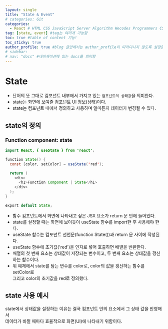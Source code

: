 ```yaml
---
layout: single
title: "State & Event"
# categories: Git
categories:
  - React # HTML CSS JavaScript Server Algorithm Wecodes Programmers CS Github Blog
tag: [state, event] #tag는 여러개 가능함
toc: true #table of content 기능!
toc_sticky: true
author_profile: true #blog 글안에서는 author_profile이 따라다니지 않도록 설정함
# sidebar:
# nav: "docs" #네비게이션에 있는 docs를 의미함
---
```


# State

- 단어의 뜻 그대로 컴포넌트 내부에서 가지고 있는 `컴포넌트의 상태값`을 의미한다.
- state는 화면에 보여줄 컴포넌트 UI 정보(상태)이다.
- state는 컴포넌트 내에서 정의하고 사용하며 얼마든지 데이터가 변경될 수 있다.

## state의 정의

### Function component: state

```java
import React, { useState } from 'react';

function State() {
  const [color, setColor] = useState('red');

  return (
    <div>
      <h1>Function Component | State</h1>
    </div>
  );
}

export default State;
```

- 함수 컴포넌트에서 화면에 나타내고 싶은 JSX 요소가 return 문 안에 들어있다.
- state를 설정할 때는 화면에 보이듯이 useState 함수를 import한 후 사용해야 한다.
- useState 함수는 컴포넌트 선언문(function State())과 return 문 사이에 작성된다.
- useState 함수에 초기값('red')을 인자로 넣어 호출하면 배열을 반환한다.
- 배열의 첫 번째 요소는 상태값이 저장되는 변수이고, 두 번째 요소는 상태값을 갱신하는 함수이다.
- 위 예제에서 state를 담는 변수를 color로, color의 값을 갱신하는 함수를 setColor로  
  그리고 color의 초기값을 red로 정의했다.

## state 사용 예시

state에서 상태값을 설정하는 이유는 결국 컴포넌트 안의 요소에서 그 상태 값을 반영해서  
데이터가 바뀔 때마다 효율적으로 화면(UI)에 나타내기 위함이다.

<!-- ### 2. Link 넣기

```

유형 1: (설명어를 입력) : [gunhee's coding blog](https://gunhee-jeong.github.io/)
유형 2: (URL 자동연결) : <https://gunhee-jeong.github.io/>
유형 3: (동일 파일 내 '문단으로 이동') : [1. Header로 이동](###-1-header)

```

유형 1: (설명어를 입력) : [gunhee's coding blog](https://gunhee-jeong.github.io/)
유형 2: (URL 자동연결) : <https://gunhee-jeong.github.io/>
유형 3: (동일 파일 내 '문단으로 이동') : [1. Header로 이동](#1-header)
유형 3의 방법

1. 특수문자를 제거
2. 스페이스는 -로 바꾸고
3. 대문자는 소문자로!
   그래서 ### 1. Header -> #1-header

## Link: [google][https://www.google.com/]

### 3. 수평선

```

---

```

---

### 4. 라인 바꾸기

```

스페이스바를 2번 눌러주면 다음칸으로
이동할 수 있어요!

```

---

스페이스바를 2번 눌러주면
다음칸으로 이동할 수 있어요!

### 5. list 만들기

```

1. 1번
2. 2번
3. 3번

- 순서없는 list
  - 순서없는 list
    - 순서없는 list

```

1. 1번
2. 2번
3. 3번

- 순서없는 list
  - 순서없는 list
    - 순서없는 list

---

### 6. font 관련

```

**진하게** -> 볼드
_기울여서_ -> 이탤릭체
~~취소선~~ -> 취소선

<ul>밑줄넣기</ul> -> 밑줄
<span style="color:red">빨간 글씨</span> -> 글자색
이것이 `인라인` 입니다 -> 인라인 코드
```

**진하게** -> 볼드
_기울여서_ -> 이탤릭체
~~취소선~~ -> 취소선
<u>밑줄넣기</u> -> 밑줄
<span style="color:red">빨간 글씨</span>
이것이 `인라인` 입니다 -> 인라인 코드

---

### 7. 인용구문

```
> coding
>
> > JavaScript
> >
> > > 내가 프짱!
```

> coding
>
> > JavaScript
> >
> > > 내가 프짱!

---

### 8. 이미지 삽입

```
유형1: ('사이즈를 조절' -> HTML 태그 사용) : <img src="https://gunhee-jeong.github.io/assets/images/blogLogo.png" width="300" height="200">
유형2: (이미지 삽입 후 -> 링크 걸기)
[![이미지](https://gunhee-jeong.github.io/assets/images/blogLogo/blogLogo.png)](https://gunhee-jeong.github.io/)
```

유형1: ('사이즈를 조절' -> HTML 태그 사용) : <img src="https://gunhee-jeong.github.io/assets/images/blogLogo.png" width="300" height="200">
유형2: (이미지 삽입 후 -> 링크 걸기)
[![이미지](https://gunhee-jeong.github.io/assets/images/blogLogo.png)](https://gunhee-jeong.github.io/)

### 9. 표 만들기

```
||국어|영어|
| :--- | ---: | :--: |
|건희 | 100점 | 100점
|철수 | 100점 | 100점
```

|      |  국어 | 영어  |
| :--- | ----: | :---: |
| 건희 | 100점 | 100점 |
| 철수 | 100점 | 100점 |

> - header를 넣고 싶은 경우 ---을 사용하고 :을 이용하여 정렬에 사용함!

### 10. 토글 만들기

```
<details>
<summary>여기를 누르세요</summary>
<div markdown="1">
숨겨진 내용
</div>
</details>
```

<details>
<summary>여기를 누르세요</summary>
<div markdown="1">
숨겨진 내용
</div>
</details> -->

